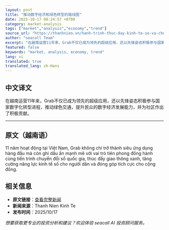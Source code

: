 ```yaml
---
layout: post
title: "推动数字经济和绿色转型的路线图"
date: 2025-10-17 08:24:57 +0700
category: market-analysis
tags: ["market","analysis","economy","trend"]
source_url: "https://thanhnien.vn/hanh-trinh-thuc-day-kinh-te-so-va-chuyen-doi-xanh-18525100907175934.htm"
author: "seacall Team"
excerpt: "在越南运营11年来，Grab不仅已成为领先的超级应用，还以先锋姿态积极参与国家数字化转型进程，推动绿色交通，提升民众的数字经济发展能力，并为社区作出了积极贡献。..."
featured: false
keywords: "market, analysis, economy, trend"
lang: vi
translated: true
translated_lang: zh-Hans
---
```


## 中文译文

在越南运营11年来，Grab不仅已成为领先的超级应用，还以先锋姿态积极参与国家数字化转型进程，推动绿色交通，提升民众的数字经济发展能力，并为社区作出了积极贡献。

---

## 原文（越南语）

11 năm hoạt động tại Việt Nam, Grab kh&ocirc;ng chỉ trở th&agrave;nh si&ecirc;u ứng dụng h&agrave;ng đầu m&agrave; c&ograve;n ghi dấu ấn mạnh mẽ với vai tr&ograve; ti&ecirc;n phong đồng h&agrave;nh c&ugrave;ng tiến tr&igrave;nh chuyển đổi số quốc gia, th&uacute;c đẩy giao th&ocirc;ng xanh, tăng cường năng lực kinh tế số cho người d&acirc;n v&agrave; đ&oacute;ng g&oacute;p t&iacute;ch cực cho cộng đồng.

## 相关信息

- **原文链接**：[查看完整新闻](https://thanhnien.vn/hanh-trinh-thuc-day-kinh-te-so-va-chuyen-doi-xanh-18525100907175934.htm)
- **新闻来源**：Thanh Nien Kinh Te
- **发布时间**：2025/10/17

*想要获取更专业的投资分析和建议？欢迎体验 seacall AI 投资顾问服务。*
